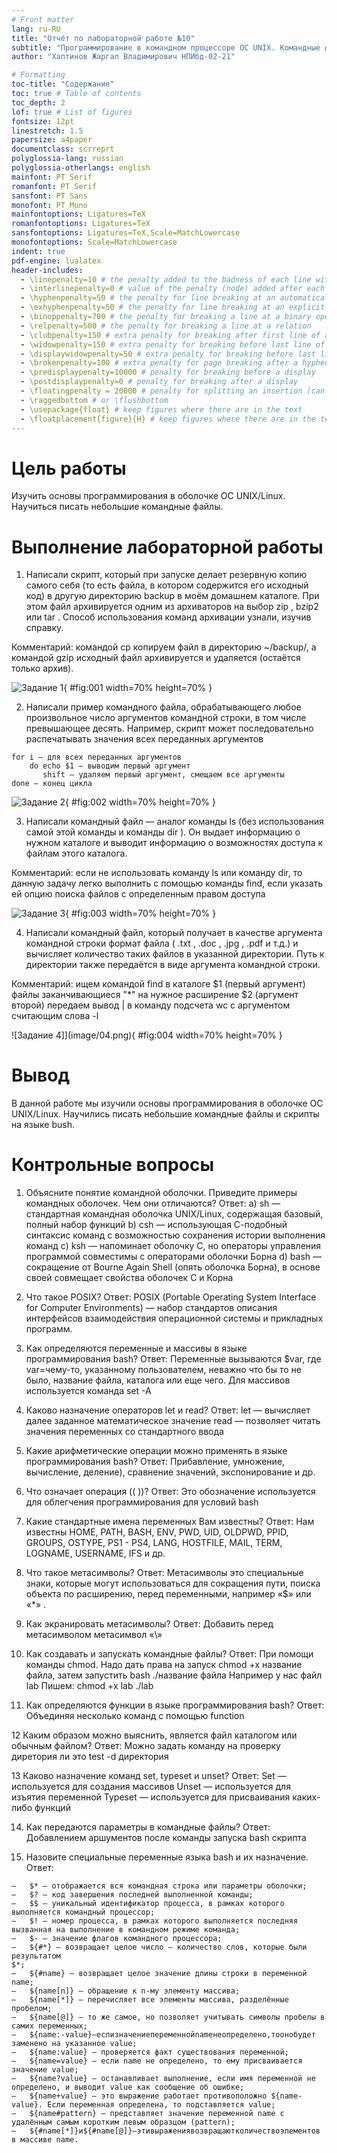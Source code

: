 ```yaml
---
# Front matter
lang: ru-RU
title: "Отчёт по лабораторной работе №10"
subtitle: "Программирование в командном процессоре ОС UNIX. Командные файлы"
author: "Хаптинов Жаргал Владимирович НПИбд-02-21"

# Formatting
toc-title: "Содержание"
toc: true # Table of contents
toc_depth: 2
lof: true # List of figures
fontsize: 12pt
linestretch: 1.5
papersize: a4paper
documentclass: scrreprt
polyglossia-lang: russian
polyglossia-otherlangs: english
mainfont: PT Serif
romanfont: PT Serif
sansfont: PT Sans
monofont: PT Mono
mainfontoptions: Ligatures=TeX
romanfontoptions: Ligatures=TeX
sansfontoptions: Ligatures=TeX,Scale=MatchLowercase
monofontoptions: Scale=MatchLowercase
indent: true
pdf-engine: lualatex
header-includes:
  - \linepenalty=10 # the penalty added to the badness of each line within a paragraph (no associated penalty node) Increasing the value makes tex try to have fewer lines in the paragraph.
  - \interlinepenalty=0 # value of the penalty (node) added after each line of a paragraph.
  - \hyphenpenalty=50 # the penalty for line breaking at an automatically inserted hyphen
  - \exhyphenpenalty=50 # the penalty for line breaking at an explicit hyphen
  - \binoppenalty=700 # the penalty for breaking a line at a binary operator
  - \relpenalty=500 # the penalty for breaking a line at a relation
  - \clubpenalty=150 # extra penalty for breaking after first line of a paragraph
  - \widowpenalty=150 # extra penalty for breaking before last line of a paragraph
  - \displaywidowpenalty=50 # extra penalty for breaking before last line before a display math
  - \brokenpenalty=100 # extra penalty for page breaking after a hyphenated line
  - \predisplaypenalty=10000 # penalty for breaking before a display
  - \postdisplaypenalty=0 # penalty for breaking after a display
  - \floatingpenalty = 20000 # penalty for splitting an insertion (can only be split footnote in standard LaTeX)
  - \raggedbottom # or \flushbottom
  - \usepackage{float} # keep figures where there are in the text
  - \floatplacement{figure}{H} # keep figures where there are in the text
---
```


# Цель работы

Изучить основы программирования в оболочке ОС UNIX/Linux. Научиться писать небольшие командные файлы.

# Выполнение лабораторной работы

1. Написали скрипт, который при запуске делает резервную копию самого себя (то есть файла, в котором содержится его исходный код) в другую директорию backup в моём домашнем каталоге. При этом файл архивируется одним из архиваторов на выбор zip , bzip2 или tar . Способ использования команд архивации узнали, изучив справку.

Комментарий: командой cp копируем файл в директорию ~/backup/, а командой gzip исходный файл архивируется и удаляется (остаётся только архив).

![Задание 1](image/01.png){ #fig:001 width=70% height=70% }

2. Написали пример командного файла, обрабатывающего любое произвольное число аргументов командной строки, в том числе превышающее десять. Например, скрипт может последовательно распечатывать значения всех переданных аргументов

```
for i — для всех переданных аргументов
    do echo $1 — выводим первый аргумент
       shift — удаляем первый аргумент, смещаем все аргументы
done — конец цикла
```

![Задание 2](image/02.png){ #fig:002 width=70% height=70% }

3. Написали командный файл — аналог команды ls (без использования самой этой команды и команды dir ). Он выдает информацию о нужном каталоге и выводит информацию о возможностях доступа к файлам этого каталога.

Комментарий: если не использовать команду ls или команду dir, то данную задачу легко выполнить с помощью команды find, если указать ей опцию поиска файлов с определенным правом доступа

![Задание 3](image/03.png){ #fig:003 width=70% height=70% }

4. Написали командный файл, который получает в качестве аргумента командной строки формат файла ( .txt , .doc , .jpg , .pdf и т.д.) и вычисляет количество таких файлов в указанной директории. Путь к директории также передаётся в виде аргумента командной строки.

Комментарий: ищем командой find в каталоге $1 (первый аргумент) файлы заканчивающиеся "*" на нужное расширение $2 (аргумент второй) передаем вывод | в команду подсчета wc с аргументом считающим слова -l

![Задание 4]](image/04.png){ #fig:004 width=70% height=70% }

# Вывод

В данной работе мы изучили основы программирования в оболочке ОС UNIX/Linux. Научились писать небольшие командные файлы и скрипты на языке bush.

# Контрольные вопросы

1. Объясните понятие командной оболочки. Приведите примеры командных оболочек. Чем они отличаются?
Ответ: 
a)	sh — стандартная командная оболочка UNIX/Linux, содержащая базовый, 	полный набор функций
b)	csh — использующая С-подобный синтаксис команд с возможностью 	сохранения истории выполнения команд
c)	ksh — напоминает оболочку С, но операторы управления программой 	совместимы с операторами оболочки Борна
d)	bash — сокращение от Bourne Again Shell (опять оболочка Борна), в основе 	своей совмещает свойства оболочек С и Корна

2. Что такое POSIX?
Ответ: POSIX (Portable Operating System Interface for Computer Environments) — набор  стандартов описания интерфейсов взаимодействия операционной системы и прикладных программ.

3. Как определяются переменные и массивы в языке программирования bash?
Ответ: Переменные вызываются $var, где var=чему-то, указанному пользователем, неважно что бы то не было, название файла, каталога или еще чего.
Для массивов используется команда set -A

4. Каково назначение операторов let и read?
Ответ: let — вычисляет далее заданное математическое значение
read — позволяет читать значения переменных со стандартного ввода

5. Какие арифметические операции можно применять в языке программирования bash?
Ответ: Прибавление, умножение, вычисление, 	деление), сравнение значений, экспонирование и др.

6. Что означает операция (( ))?
Ответ: Это обозначение используется для облегчения программирования для условий bash 

7. Какие стандартные имена переменных Вам известны?
Ответ: Нам известны HOME, PATH, BASH, ENV, PWD, UID, OLDPWD, PPID, GROUPS, OSTYPE, PS1 - PS4, LANG, HOSTFILE, MAIL, TERM, LOGNAME, USERNAME, IFS и др.

8. Что такое метасимволы?
Ответ: Метасимволы это специальные знаки, которые могут использоваться для сокращения пути, 	поиска объекта по расширению, перед переменными, например «$» или «*» .

9. Как экранировать метасимволы?
Ответ: Добавить перед метасимволом метасимвол «\»

10. Как создавать и запускать командные файлы?
Ответ: При помощи команды chmod. Надо дать права на запуск chmod +x название файла, затем запустить bash  ./название файла
Например у нас файл lab
Пишем: 
chmod +x lab
./lab

11. Как определяются функции в языке программирования bash?
Ответ: Объединяя несколько команд с помощью function

12 Каким образом можно выяснить, является файл каталогом или обычным файлом?
Ответ: Можно задать команду на проверку диретория ли это test -d директория

13 Каково назначение команд set, typeset и unset?
Ответ: 
Set — используется для создания массивов
Unset — используется для изъятия переменной
Typeset — используется для присваивания каких-либо функций

14. Как передаются параметры в командные файлы?
Ответ: Добавлением аршументов после команды запуска bash скрипта

15. Назовите специальные переменные языка bash и их назначение.
Ответ: 
```
–	$* — отображается вся командная строка или параметры оболочки;
–	$? — код завершения последней выполненной команды;
–	$$ — уникальный идентификатор процесса, в рамках которого выполняется командный процессор;
–	$! — номер процесса, в рамках которого выполняется последняя вызванная на выполнение в командном режиме команда;
–	$- — значение флагов командного процессора;
–	${#*} — возвращает целое число — количество слов, которые были результатом
$*;
–	${#name} — возвращает целое значение длины строки в переменной name;
–	${name[n]} — обращение к n-му элементу массива;
–	${name[*]} — перечисляет все элементы массива, разделённые пробелом;
–	${name[@]} — то же самое, но позволяет учитывать символы пробелы в самих переменных;
–	${name:-value}—еслизначениепеременнойnameнеопределено,тоонобудет заменено на указанное value;
–	${name:value} — проверяется факт существования переменной;
–	${name=value} — если name не определено, то ему присваивается значение value;
–	${name?value} — останавливает выполнение, если имя переменной не определено, и выводит value как сообщение об ошибке;
–	${name+value} — это выражение работает противоположно ${name-value}. Если переменная определена, то подставляется value;
–	${name#pattern} — представляет значение переменной name с удалённым самым коротким левым образцом (pattern);
–	${#name[*]}и${#name[@]}—этивыражениявозвращаютколичествоэлементов в массиве name.
```